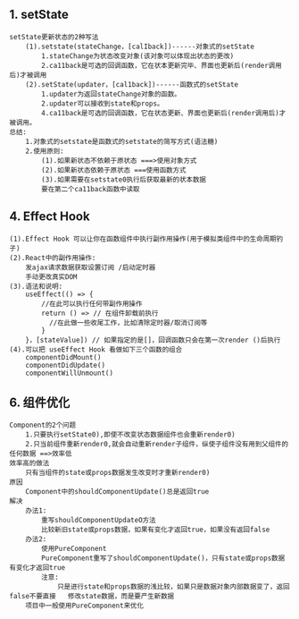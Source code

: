 ## 1. setState
    setState更新状态的2种写法
        (1).setstate(stateChange，[calIback])------对象式的setState
            1.stateChange为状态改变对象(该对象可以体现出状态的更改)
            2.ca11back是可选的回调函数，它在状本更新完毕、界面也更新后(render调用后)才被调用
        (2).setState(updater，[cal1back])------函数式的setState
            1.updater为返回stateChange对象的函数。
            2.updater可以接收到state和props。
            4.ca11back是可选的回调函数，它在状态更新、界面也更新后(render调用后)才被调用。
    总结:
        1.对象式的setstate是函数式的setstate的简写方式(语法糖)
        2.使用原则:
            (1).如果新状态不依赖于原状态 ===>使用对象方式
            (2).如果新状态依赖于原状态 ===使用函数方式
            (3).如果需要在setstate0执行后获取最新的状本数据
            要在第二个ca11back函数中读取


## 4. Effect Hook
    (1).Effect Hook 可以让你在函数组件中执行副作用操作(用于模拟类组件中的生命周期钓子)
    (2).React中的副作用操作:
        发ajax请求数据获取设置订阅 /启动定时器
        手动更改真实DOM
    (3).语法和说明:
        useEffect(() => {
            //在此可以执行任何带副作用操作
            return () => // 在组件卸载前执行
              //在此做一些收尾工作，比如清除定时器/取消订阅等
            }
        }，[stateValue]) // 如果指定的是[]，回调函数只会在第一次render ()后执行
    (4).可以把 useEffect Hook 看做如下三个函数的组合
        componentDidMount()
        componentDidUpdate()
        componentWillUnmount()


## 6. 组件优化
    Component的2个问题
        1.只要执行setState0),即使不改变状态数据组件也会重新render0)
        2.只当前组件重新render0,就会自动重新render子组件，纵使子组件没有用到父组件的任何数据 ==>效率低 
    效率高的做法
        只有当组件的state或props数据发生改变时才重新render0)
    原因
        Component中的shouldComponentUpdate()总是返回true
    解决
        办法1:
            重写shouldComponentUpdateO方法
            比较新旧state或props数据，如果有变化才返回true，如果没有返回false
        办法2:
            使用PureComponent
            PureComponent重写了shouldComponentUpdate()，只有state或props数据有变化才返回true
            注意:
                只是进行state和props数据的浅比较，如果只是数据对象内部数据变了，返回false不要直接   修改state数据，而是要产生新数据
        项目中一般使用PureComponent来优化
